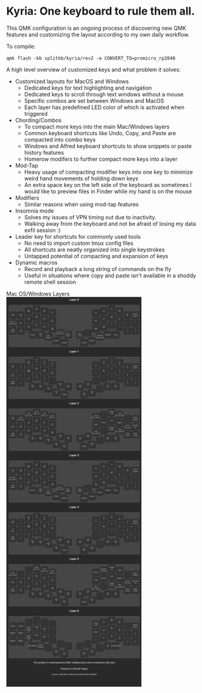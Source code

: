 # Kyria: One keyboard to rule them all.
This QMK configuration is an ongoing process of discovering new QMK features and customizing the layout according to my own daily workflow.

To compile:
```
qmk flash -kb splitkb/kyria/rev2 -e CONVERT_TO=promicro_rp2040
```

A high level overview of customized keys and what problem it solves:
- Customized layouts for MacOS and Windows
  - Dedicated keys for text highlighting and navigation
  - Dedicated keys to scroll through text windows without a mouse
  - Specific combos are set between Windows and MacOS
  - Each layer has predefined LED color of which is activated when triggered
- Chording/Combos
  - To compact more keys into the main Mac/Windows layers
  - Common keyboard shortcuts like Undo, Copy, and Paste are compacted into combo keys
  - Windows and Alfred keyboard shortcuts to show snippets or paste history features
  - Homerow modifers to further compact more keys into a layer
- Mod-Tap
  - Heavy usage of compacting modifier keys into one key to minimize weird hand movements of holding down keys
  - An extra space key on the left side of the keyboard as sometimes I would like to preview files in Finder while my hand is on the mouse
- Modifiers
  - Similar reasons when using mod-tap features
- Insomnia mode
  - Solves my issues of VPN timing out due to inactivity.
  - Walking away from the keyboard and not be afraid of losing my data exfil session :)
- Leader key for shortcuts for commonly used tools
  - No need to import custom tmux config files
  - All shortcuts are neatly organized into single keystrokes
  - Untapped potential of compacting and expansion of keys
- Dynamic macros
  - Record and playback a long string of commands on the fly
  - Useful in situations where copy and paste isn't available in a shoddy remote shell session

Mac OS/Windows Layers
![keyboard image](https://raw.githubusercontent.com/jtuyen/qmk_kyria/main/layers.png)
